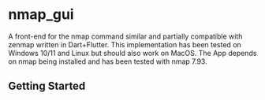 # nmap_gui

A front-end for the nmap command similar and partially compatible with zenmap written in Dart+Flutter.
This implementation has been tested on Windows 10/11 and Linux but should also work on MacOS.  The App
depends on nmap being installed and has been tested with nmap 7.93.

## Getting Started


